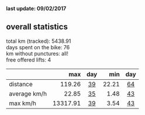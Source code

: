 **last update: 09/02/2017**

## overall statistics

total km (tracked): 5438.91  
days spent on the bike: 76  
km without punctures: all!  
free offered lifts: 4

|  | max | day | min | day |  
| --- |---:| :---:| ---:| :---:|   
| distance | 119.26 | [39](http://www.latinamerica.bike/track/d39en) |22.21|[64](http://www.latinamerica.bike/track/d64en) |
| average km/h | 22.85|[35](http://www.latinamerica.bike/track/d35en) |1.48|[43](http://www.latinamerica.bike/track/d43en) |
| max km/h  | 13317.91|[39](http://www.latinamerica.bike/track/d39en) |3.54|[43](http://www.latinamerica.bike/track/d43en) |
